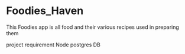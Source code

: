 # Foodies_Haven

This Foodies app is all food and their various recipes used in preparing them

project requirement
Node
postgres DB
